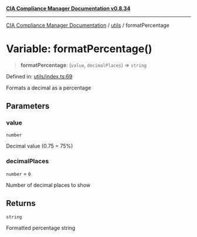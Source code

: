 [**CIA Compliance Manager Documentation v0.8.34**](../../README.md)

***

[CIA Compliance Manager Documentation](../../modules.md) / [utils](../README.md) / formatPercentage

# Variable: formatPercentage()

> **formatPercentage**: (`value`, `decimalPlaces`) => `string`

Defined in: [utils/index.ts:69](https://github.com/Hack23/cia-compliance-manager/blob/a33140701dae02a85d2f0d957645dda4d2c4da41/src/utils/index.ts#L69)

Formats a decimal as a percentage

## Parameters

### value

`number`

Decimal value (0.75 = 75%)

### decimalPlaces

`number` = `0`

Number of decimal places to show

## Returns

`string`

Formatted percentage string
